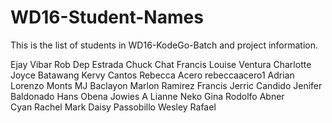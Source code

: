 # WD16-Student-Names
This is the list of students in WD16-KodeGo-Batch and project information.


Ejay Vibar 
Rob Dep 
Estrada Chuck
Chat
Francis Louise Ventura 
Charlotte Joyce Batawang 
Kervy Cantos
Rebecca Acero rebeccaacero1 
Adrian
Lorenzo
Monts
MJ Baclayon
Marlon Ramirez
Francis Jerric Candido
Jenifer Baldonado
Hans Obena
Jowies A
Lianne Neko
Gina Rodolfo 
Abner  
Cyan
Rachel Mark
Daisy Passobillo 
Wesley Rafael
